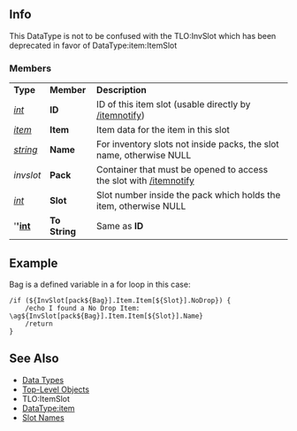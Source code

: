 ## Info

This DataType is not to be confused with the TLO:InvSlot which has been deprecated in favor of DataType:item:ItemSlot

### Members

|                                        |               |                                                                                            |
|----------------------------------------|---------------|--------------------------------------------------------------------------------------------|
| **Type**                               | **Member**    | **Description**                                                                            |
| *[int](datatype-int.md)*       | **ID**        | ID of this item slot (usable directly by [/itemnotify](../commands/itemnotify.md))             |
| *[item](datatype-item.md)*     | **Item**      | Item data for the item in this slot                                                        |
| *[string](datatype-string.md)* | **Name**      | For inventory slots not inside packs, the slot name, otherwise NULL                        |
| *invslot*                              | **Pack**      | Container that must be opened to access the slot with [/itemnotify](../commands/itemnotify.md) |
| *[int](datatype-int.md)*       | **Slot**      | Slot number inside the pack which holds the item, otherwise NULL                           |
| '**'[int](datatype-int.md)**   | **To String** | Same as **ID**                                                                             |

## Example

Bag is a defined variable in a for loop in this case:

    /if (${InvSlot[pack${Bag}].Item.Item[${Slot}].NoDrop}) {
        /echo I found a No Drop Item: \ag${InvSlot[pack${Bag}].Item.Item[${Slot}].Name}
        /return
    }

## See Also

-   [Data Types](data-types.md)
-   [Top-Level Objects](../top-level-objects/top-level-objects.md)
-   TLO:ItemSlot
-   [DataType:item](datatype-item.md)
-   [Slot Names](../general-information/slot-names.md)


